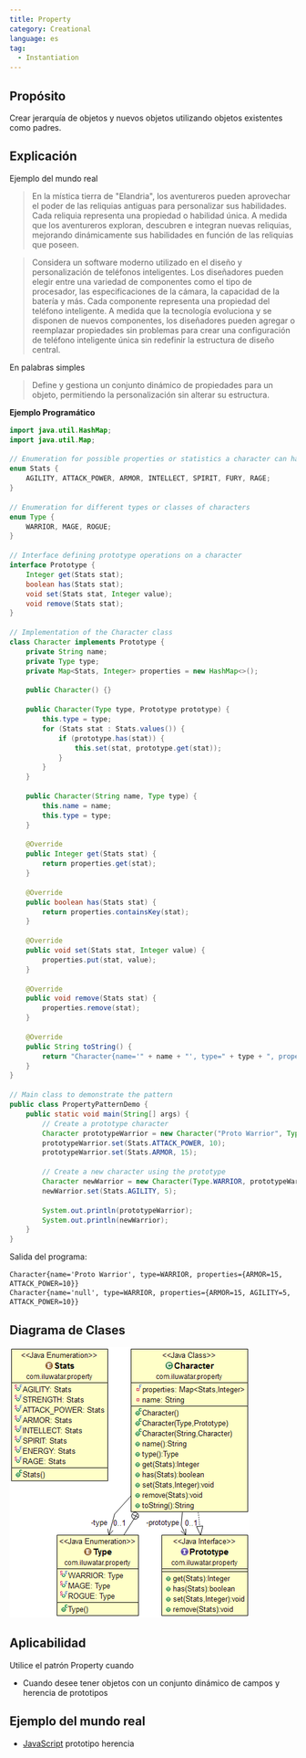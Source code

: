 ```yaml
---
title: Property
category: Creational
language: es
tag:
  - Instantiation
---
```


## Propósito

Crear jerarquía de objetos y nuevos objetos utilizando objetos existentes como padres.

## Explicación

Ejemplo del mundo real

> En la mística tierra de "Elandria", los aventureros pueden aprovechar el poder de las reliquias antiguas para
> personalizar sus habilidades. Cada reliquia representa una propiedad o habilidad única. A medida que los aventureros
> exploran, descubren e integran nuevas reliquias, mejorando dinámicamente sus habilidades en función de las reliquias
> que
> poseen.

> Considera un software moderno utilizado en el diseño y personalización de teléfonos inteligentes. Los diseñadores
> pueden elegir entre una variedad de componentes como el tipo de procesador, las especificaciones de la cámara, la
> capacidad de la batería y más. Cada componente representa una propiedad del teléfono inteligente. A medida que la
> tecnología evoluciona y se disponen de nuevos componentes, los diseñadores pueden agregar o reemplazar propiedades sin
> problemas para crear una configuración de teléfono inteligente única sin redefinir la estructura de diseño central.

En palabras simples

> Define y gestiona un conjunto dinámico de propiedades para un objeto, permitiendo la personalización sin alterar su
> estructura.

**Ejemplo Programático**

```java
import java.util.HashMap;
import java.util.Map;

// Enumeration for possible properties or statistics a character can have
enum Stats {
    AGILITY, ATTACK_POWER, ARMOR, INTELLECT, SPIRIT, FURY, RAGE;
}

// Enumeration for different types or classes of characters
enum Type {
    WARRIOR, MAGE, ROGUE;
}

// Interface defining prototype operations on a character
interface Prototype {
    Integer get(Stats stat);
    boolean has(Stats stat);
    void set(Stats stat, Integer value);
    void remove(Stats stat);
}

// Implementation of the Character class
class Character implements Prototype {
    private String name;
    private Type type;
    private Map<Stats, Integer> properties = new HashMap<>();

    public Character() {}

    public Character(Type type, Prototype prototype) {
        this.type = type;
        for (Stats stat : Stats.values()) {
            if (prototype.has(stat)) {
                this.set(stat, prototype.get(stat));
            }
        }
    }

    public Character(String name, Type type) {
        this.name = name;
        this.type = type;
    }

    @Override
    public Integer get(Stats stat) {
        return properties.get(stat);
    }

    @Override
    public boolean has(Stats stat) {
        return properties.containsKey(stat);
    }

    @Override
    public void set(Stats stat, Integer value) {
        properties.put(stat, value);
    }

    @Override
    public void remove(Stats stat) {
        properties.remove(stat);
    }

    @Override
    public String toString() {
        return "Character{name='" + name + "', type=" + type + ", properties=" + properties + '}';
    }
}

// Main class to demonstrate the pattern
public class PropertyPatternDemo {
    public static void main(String[] args) {
        // Create a prototype character
        Character prototypeWarrior = new Character("Proto Warrior", Type.WARRIOR);
        prototypeWarrior.set(Stats.ATTACK_POWER, 10);
        prototypeWarrior.set(Stats.ARMOR, 15);

        // Create a new character using the prototype
        Character newWarrior = new Character(Type.WARRIOR, prototypeWarrior);
        newWarrior.set(Stats.AGILITY, 5);

        System.out.println(prototypeWarrior);
        System.out.println(newWarrior);
    }
}
```

Salida del programa:

```
Character{name='Proto Warrior', type=WARRIOR, properties={ARMOR=15, ATTACK_POWER=10}}
Character{name='null', type=WARRIOR, properties={ARMOR=15, AGILITY=5, ATTACK_POWER=10}}
```

## Diagrama de Clases

![alt text](./etc/property.png "Property")

## Aplicabilidad

Utilice el patrón Property cuando

* Cuando desee tener objetos con un conjunto dinámico de campos y herencia de prototipos

## Ejemplo del mundo real

* [JavaScript](https://developer.mozilla.org/en-US/docs/Web/JavaScript/Inheritance_and_the_prototype_chain) prototipo
  herencia
